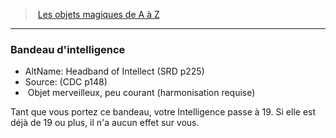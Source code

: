 ﻿> [Les objets magiques de A à Z](hd_magicitems_az_les_objets_magiques_de_a_a_z.md)

---

### Bandeau d'intelligence

- AltName: Headband of Intellect (SRD p225)
- Source: (CDC p148)
-  Objet merveilleux, peu courant (harmonisation requise)

Tant que vous portez ce bandeau, votre Intelligence passe à 19. Si elle est déjà de 19 ou plus, il n'a aucun effet sur vous.


